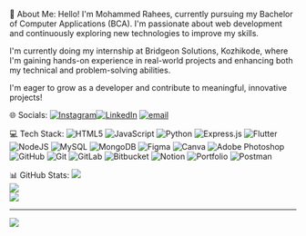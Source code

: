  💫 About Me:
Hello! I'm Mohammed Rahees, currently pursuing my Bachelor of Computer Applications (BCA). I'm passionate about web development and continuously exploring new technologies to improve my skills.

I'm currently doing my internship at Bridgeon Solutions, Kozhikode, where I'm gaining hands-on experience in real-world projects and enhancing both my technical and problem-solving abilities.

I'm eager to grow as a developer and contribute to meaningful, innovative projects!




 🌐 Socials:
[![Instagram](https://img.shields.io/badge/Instagram-%23E4405F.svg?logo=Instagram&logoColor=white)](https://instagram.com/ra.hh.ees)[![LinkedIn](https://img.shields.io/badge/LinkedIn-%230077B5.svg?logo=linkedin&logoColor=white)](https://www.linkedin.com/in/mohammed-rahees-vp)
 [![email](https://img.shields.io/badge/Email-D14836?logo=gmail&logoColor=white)](mailto:mohammedrahees450@gmail.com) 

 💻 Tech Stack:
![HTML5](https://img.shields.io/badge/html5-%23E34F26.svg?style=plastic&logo=html5&logoColor=white) ![JavaScript](https://img.shields.io/badge/javascript-%23323330.svg?style=plastic&logo=javascript&logoColor=%23F7DF1E) ![Python](https://img.shields.io/badge/python-3670A0?style=plastic&logo=python&logoColor=ffdd54) ![Express.js](https://img.shields.io/badge/express.js-%23404d59.svg?style=plastic&logo=express&logoColor=%2361DAFB) ![Flutter](https://img.shields.io/badge/Flutter-%2302569B.svg?style=plastic&logo=Flutter&logoColor=white) ![NodeJS](https://img.shields.io/badge/node.js-6DA55F?style=plastic&logo=node.js&logoColor=white) ![MySQL](https://img.shields.io/badge/mysql-4479A1.svg?style=plastic&logo=mysql&logoColor=white) ![MongoDB](https://img.shields.io/badge/MongoDB-%234ea94b.svg?style=plastic&logo=mongodb&logoColor=white) ![Figma](https://img.shields.io/badge/figma-%23F24E1E.svg?style=plastic&logo=figma&logoColor=white) ![Canva](https://img.shields.io/badge/Canva-%2300C4CC.svg?style=plastic&logo=Canva&logoColor=white) ![Adobe Photoshop](https://img.shields.io/badge/adobe%20photoshop-%2331A8FF.svg?style=plastic&logo=adobe%20photoshop&logoColor=white) ![GitHub](https://img.shields.io/badge/github-%23121011.svg?style=plastic&logo=github&logoColor=white) ![Git](https://img.shields.io/badge/git-%23F05033.svg?style=plastic&logo=git&logoColor=white) ![GitLab](https://img.shields.io/badge/gitlab-%23181717.svg?style=plastic&logo=gitlab&logoColor=white) ![Bitbucket](https://img.shields.io/badge/bitbucket-%230047B3.svg?style=plastic&logo=bitbucket&logoColor=white) ![Notion](https://img.shields.io/badge/Notion-%23000000.svg?style=plastic&logo=notion&logoColor=white) ![Portfolio](https://img.shields.io/badge/Portfolio-%23000000.svg?style=plastic&logo=firefox&logoColor=#FF7139) ![Postman](https://img.shields.io/badge/Postman-FF6C37?style=plastic&logo=postman&logoColor=white)

 📊 GitHub Stats:
![](https://github-readme-stats.vercel.app/api?username=rahhees&theme=dark&hide_border=false&include_all_commits=false&count_private=false)<br/>
![](https://nirzak-streak-stats.vercel.app/?user=rahhees&theme=dark&hide_border=false)<br/>
![](https://github-readme-stats.vercel.app/api/top-langs/?username=rahhees&theme=dark&hide_border=false&include_all_commits=false&count_private=false&layout=compact)

---
[![](https://visitcount.itsvg.in/api?id=rahhees&icon=0&color=0)](https://visitcount.itsvg.in)

<!-- Proudly created with GPRM ( https://gprm.itsvg.in ) -->
